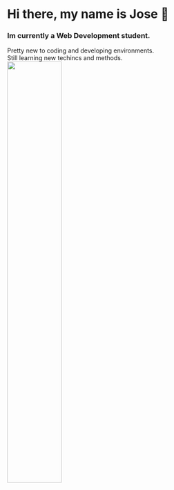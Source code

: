 # Hi there, my name is Jose 👋

### Im currently a Web Development student.

<div>
Pretty new to coding and developing environments.<br>
Still learning new techincs and methods.
</div>
<img src="https://media3.giphy.com/media/7NoNw4pMNTvgc/giphy.gif?cid=6c09b95246pk43iubdlksrtomc18e2ames8627ele9clz8mb&ep=v1_gifs_search&rid=giphy.gif" width="50%"/> 
